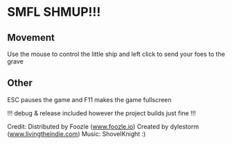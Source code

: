# SMFL SHMUP!!!
 ## Movement
 Use the mouse to control the little ship and left click to send your foes to the grave
 ## Other
 ESC pauses the game and F11 makes the game fullscreen

!!! debug & release included however the project builds just fine !!!

Credit:
Distributed by Foozle (www.foozle.io)
Created by dylestorm (www.livingtheindie.com)
Music: ShovelKnight :)
